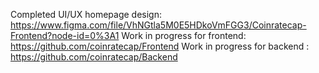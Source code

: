 
Completed UI/UX homepage design: https://www.figma.com/file/VhNGtla5M0E5HDkoVmFGG3/Coinratecap-Frontend?node-id=0%3A1
Work in progress for frontend: https://github.com/coinratecap/Frontend
Work in progress for backend : https://github.com/coinratecap/Backend
